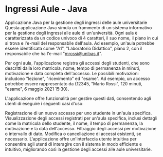 # Ingressi Aule - Java
Applicazione Java per la gestione degli ingressi delle aule universitarie
Questa applicazione Java simula un frammento di un sistema informativo per la gestione degli ingressi alle aule di un'università. Ogni aula è caratterizzata da un codice univoco di 4 caratteri, il suo nome, il piano in cui si trova e l'e-mail del responsabile dell'aula. Ad esempio, un'aula potrebbe essere identificata come "A1", "Laboratorio Didattico", piano 2, con il responsabile che ha l'e-mail "mrossi@unibas.it".

Per ogni aula, l'applicazione registra gli accessi degli studenti, che sono descritti dalla loro matricola, nome, tempo di permanenza in minuti, motivazione e data completa dell'accesso. Le possibili motivazioni includono "lezione", "ricevimento" ed "esame". Ad esempio, un accesso potrebbe essere rappresentato da {12345, "Mario Rossi", 120 minuti, "esame", 6 maggio 2021 15:30}.

L'applicazione offre funzionalità per gestire questi dati, consentendo agli utenti di eseguire i seguenti casi d'uso:

Registrazione di un nuovo accesso per uno studente in un'aula specifica.
Visualizzazione degli accessi registrati per un'aula specifica, inclusi dettagli come la matricola dello studente, il nome, il tempo di permanenza, la motivazione e la data dell'accesso.
Filtraggio degli accessi per motivazione o intervallo di date.
Modifica o cancellazione di accessi esistenti, se necessario.
L'applicazione offre un'interfaccia utente intuitiva per consentire agli utenti di interagire con il sistema in modo efficiente e intuitivo, migliorando così la gestione degli accessi alle aule universitarie.
